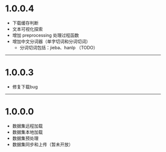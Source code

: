 
# 1.0.0.4
- 下载缓存判断
- 文本可视化探索
- 增加 preprocessing 处理过程函数
- 增加中文分词器（单字切词和分词切词）
  - 分词切词包括：jieba、hanlp （TODO）
------------
# 1.0.0.3 
- 修复下载bug
------------
# 1.0.0.0
- 数据集远程加载
- 数据集本地加载
- 数据集预处理
- 数据集同步和上传（暂未开放）